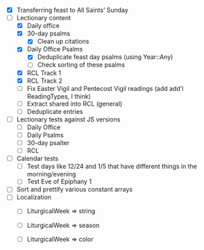 - [x] Transferring feast to All Saints’ Sunday
- [ ] Lectionary content
  - [x] Daily office
  - [x] 30-day psalms
    - [x] Clean up citations
  - [x] Daily Office Psalms
    - [x] Deduplicate feast day psalms (using Year::Any)
    - [ ] Check sorting of these psalms
  - [x] RCL Track 1
  - [x] RCL Track 2
  - [ ] Fix Easter Vigil and Pentecost Vigil readings (add add'l ReadingTypes, I think)
  - [ ] Extract shared into RCL (general)
  - [ ] Deduplicate entries
- [ ] Lectionary tests against JS versions
  - [ ] Daily Office
  - [ ] Daily Psalms
  - [ ] 30-day psalter
  - [ ] RCL
- [ ] Calendar tests
  - [ ] Test days like 12/24 and 1/5 that have different things in the morning/evening
  - [ ] Test Eve of Epiphany 1
- [ ] Sort and prettify various constant arrays
- [ ] Localization
  - [ ] LiturgicalWeek => string
  - [ ] LiturgicalWeek => season
  - [ ] LiturgicalWeek => color

